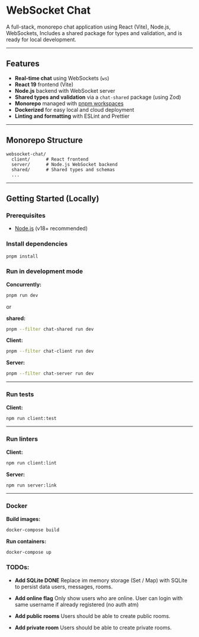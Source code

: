 # WebSocket Chat

A full-stack, monorepo chat application using React (Vite), Node.js, WebSockets,
Includes a shared package for types and validation, and is ready for local development.

---

## Features

- **Real-time chat** using WebSockets (`ws`)
- **React 19** frontend (Vite)
- **Node.js** backend with WebSocket server
- **Shared types and validation** via a `chat-shared` package (using Zod)
- **Monorepo** managed with [pnpm workspaces](https://pnpm.io/workspaces)
- **Dockerized** for easy local and cloud deployment
- **Linting and formatting** with ESLint and Prettier

---

## Monorepo Structure

```
websocket-chat/
  client/      # React frontend
  server/      # Node.js WebSocket backend
  shared/      # Shared types and schemas
  ...
```

---

## Getting Started (Locally)

### Prerequisites

- [Node.js](https://nodejs.org/) (v18+ recommended)

### Install dependencies

```sh
pnpm install
```

### Run in development mode

**Concurrently:**

```sh
pnpm run dev
```

or

**shared:**

```sh
pnpm --filter chat-shared run dev
```

**Client:**

```sh
pnpm --filter chat-client run dev
```

**Server:**

```sh
pnpm --filter chat-server run dev
```

---

### Run tests

**Client:**

```sh
npm run client:test
```

---

### Run linters

**Client:**

```sh
npm run client:lint
```

**Server:**

```sh
npm run server:link
```

---

### Docker

**Build images:**

```sh
docker-compose build
```

**Run containers:**

```sh
docker-compose up
```

### TODOs:

- **Add SQLite DONE** Replace im memory storage (Set / Map) with SQLite to persist data users, messages, rooms.

- **Add online flag** Only show users who are online. User can login with same username if already registered (no auth atm)

- **Add public rooms** Users should be able to create public rooms.

- **Add private room** Users should be able to create private rooms.
